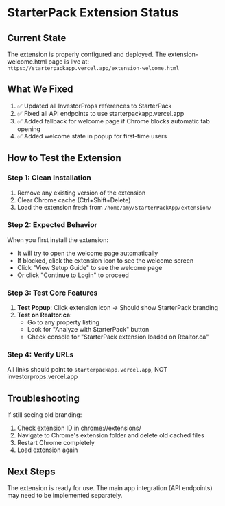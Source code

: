 # StarterPack Extension Status

## Current State
The extension is properly configured and deployed. The extension-welcome.html page is live at:
`https://starterpackapp.vercel.app/extension-welcome.html`

## What We Fixed
1. ✅ Updated all InvestorProps references to StarterPack
2. ✅ Fixed all API endpoints to use starterpackapp.vercel.app
3. ✅ Added fallback for welcome page if Chrome blocks automatic tab opening
4. ✅ Added welcome state in popup for first-time users

## How to Test the Extension

### Step 1: Clean Installation
1. Remove any existing version of the extension
2. Clear Chrome cache (Ctrl+Shift+Delete)
3. Load the extension fresh from `/home/amy/StarterPackApp/extension/`

### Step 2: Expected Behavior
When you first install the extension:
- It will try to open the welcome page automatically
- If blocked, click the extension icon to see the welcome screen
- Click "View Setup Guide" to see the welcome page
- Or click "Continue to Login" to proceed

### Step 3: Test Core Features
1. **Test Popup**: Click extension icon → Should show StarterPack branding
2. **Test on Realtor.ca**: 
   - Go to any property listing
   - Look for "Analyze with StarterPack" button
   - Check console for "StarterPack extension loaded on Realtor.ca"

### Step 4: Verify URLs
All links should point to `starterpackapp.vercel.app`, NOT investorprops.vercel.app

## Troubleshooting
If still seeing old branding:
1. Check extension ID in chrome://extensions/
2. Navigate to Chrome's extension folder and delete old cached files
3. Restart Chrome completely
4. Load extension again

## Next Steps
The extension is ready for use. The main app integration (API endpoints) may need to be implemented separately.